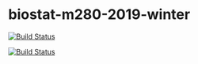 # biostat-m280-2019-winter

[![Build Status](https://travis-ci.com/dw6ja/biostat-m280-2019-winter.svg?token=n1aThhByBWVNp3dBWZ8f&branch=master)](https://travis-ci.com/dw6ja/biostat-m280-2019-winter)

[![Build Status](https://travis-ci.com/dw6ja/biostat-m280-2019-winter.svg?token=n1aThhByBWVNp3dBWZ8f&branch=develop)](https://travis-ci.com/dw6ja/biostat-m280-2019-winter)

